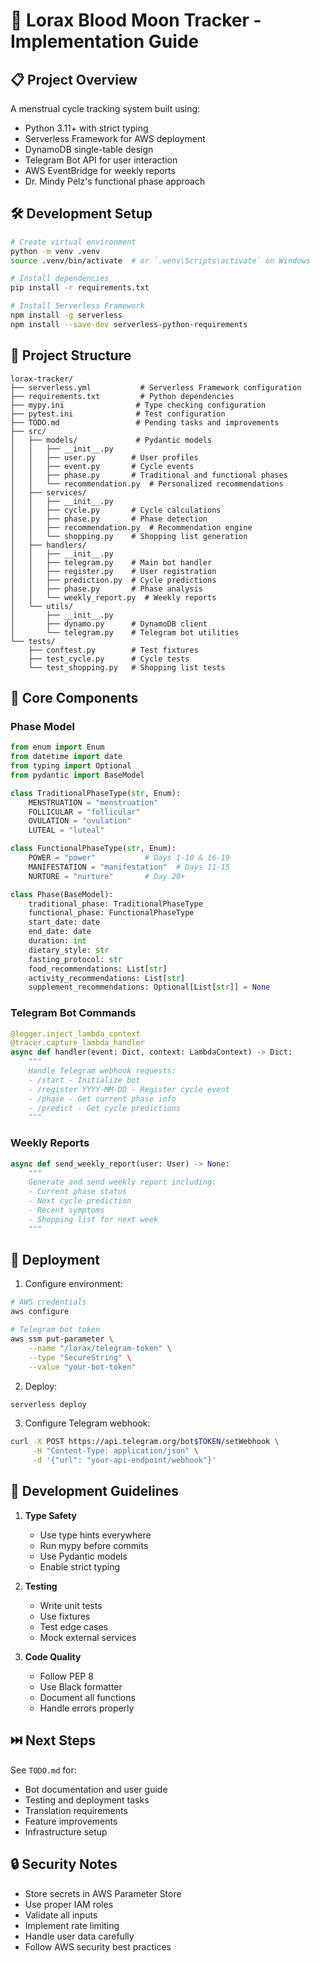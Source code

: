 # 🐍 Lorax Blood Moon Tracker - Implementation Guide

## 📋 Project Overview

A menstrual cycle tracking system built using:
- Python 3.11+ with strict typing
- Serverless Framework for AWS deployment
- DynamoDB single-table design
- Telegram Bot API for user interaction
- AWS EventBridge for weekly reports
- Dr. Mindy Pelz's functional phase approach

## 🛠️ Development Setup

```bash
# Create virtual environment
python -m venv .venv
source .venv/bin/activate  # or `.venv\Scripts\activate` on Windows

# Install dependencies
pip install -r requirements.txt

# Install Serverless Framework
npm install -g serverless
npm install --save-dev serverless-python-requirements
```

## 📁 Project Structure

```
lorax-tracker/
├── serverless.yml           # Serverless Framework configuration
├── requirements.txt         # Python dependencies
├── mypy.ini                # Type checking configuration
├── pytest.ini              # Test configuration
├── TODO.md                 # Pending tasks and improvements
├── src/
│   ├── models/             # Pydantic models
│   │   ├── __init__.py
│   │   ├── user.py        # User profiles
│   │   ├── event.py       # Cycle events
│   │   ├── phase.py       # Traditional and functional phases
│   │   └── recommendation.py  # Personalized recommendations
│   ├── services/          
│   │   ├── __init__.py
│   │   ├── cycle.py       # Cycle calculations
│   │   ├── phase.py       # Phase detection
│   │   ├── recommendation.py  # Recommendation engine
│   │   └── shopping.py    # Shopping list generation
│   ├── handlers/          
│   │   ├── __init__.py
│   │   ├── telegram.py    # Main bot handler
│   │   ├── register.py    # User registration
│   │   ├── prediction.py  # Cycle predictions
│   │   ├── phase.py       # Phase analysis
│   │   └── weekly_report.py  # Weekly reports
│   └── utils/             
│       ├── __init__.py
│       ├── dynamo.py      # DynamoDB client
│       └── telegram.py    # Telegram bot utilities
└── tests/                 
    ├── conftest.py        # Test fixtures
    ├── test_cycle.py      # Cycle tests
    └── test_shopping.py   # Shopping list tests
```

## 🔄 Core Components

### Phase Model
```python
from enum import Enum
from datetime import date
from typing import Optional
from pydantic import BaseModel

class TraditionalPhaseType(str, Enum):
    MENSTRUATION = "menstruation"
    FOLLICULAR = "follicular"
    OVULATION = "ovulation"
    LUTEAL = "luteal"

class FunctionalPhaseType(str, Enum):
    POWER = "power"           # Days 1-10 & 16-19
    MANIFESTATION = "manifestation"  # Days 11-15
    NURTURE = "nurture"       # Day 20+

class Phase(BaseModel):
    traditional_phase: TraditionalPhaseType
    functional_phase: FunctionalPhaseType
    start_date: date
    end_date: date
    duration: int
    dietary_style: str
    fasting_protocol: str
    food_recommendations: List[str]
    activity_recommendations: List[str]
    supplement_recommendations: Optional[List[str]] = None
```

### Telegram Bot Commands
```python
@logger.inject_lambda_context
@tracer.capture_lambda_handler
async def handler(event: Dict, context: LambdaContext) -> Dict:
    """
    Handle Telegram webhook requests:
    - /start - Initialize bot
    - /register YYYY-MM-DD - Register cycle event
    - /phase - Get current phase info
    - /predict - Get cycle predictions
    """
```

### Weekly Reports
```python
async def send_weekly_report(user: User) -> None:
    """
    Generate and send weekly report including:
    - Current phase status
    - Next cycle prediction
    - Recent symptoms
    - Shopping list for next week
    """
```

## 🚀 Deployment

1. Configure environment:
```bash
# AWS credentials
aws configure

# Telegram bot token
aws ssm put-parameter \
    --name "/lorax/telegram-token" \
    --type "SecureString" \
    --value "your-bot-token"
```

2. Deploy:
```bash
serverless deploy
```

3. Configure Telegram webhook:
```bash
curl -X POST https://api.telegram.org/bot$TOKEN/setWebhook \
     -H "Content-Type: application/json" \
     -d '{"url": "your-api-endpoint/webhook"}'
```

## 📝 Development Guidelines

1. **Type Safety**
   - Use type hints everywhere
   - Run mypy before commits
   - Use Pydantic models
   - Enable strict typing

2. **Testing**
   - Write unit tests
   - Use fixtures
   - Test edge cases
   - Mock external services

3. **Code Quality**
   - Follow PEP 8
   - Use Black formatter
   - Document all functions
   - Handle errors properly

## ⏭️ Next Steps

See `TODO.md` for:
- Bot documentation and user guide
- Testing and deployment tasks
- Translation requirements
- Feature improvements
- Infrastructure setup

## 🔒 Security Notes

- Store secrets in AWS Parameter Store
- Use proper IAM roles
- Validate all inputs
- Implement rate limiting
- Handle user data carefully
- Follow AWS security best practices
